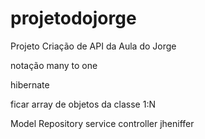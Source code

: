 # projetodojorge
Projeto Criação de API da Aula do Jorge

notação
many to one

hibernate

ficar array de objetos da classe 1:N

Model
Repository
service
controller
jheniffer